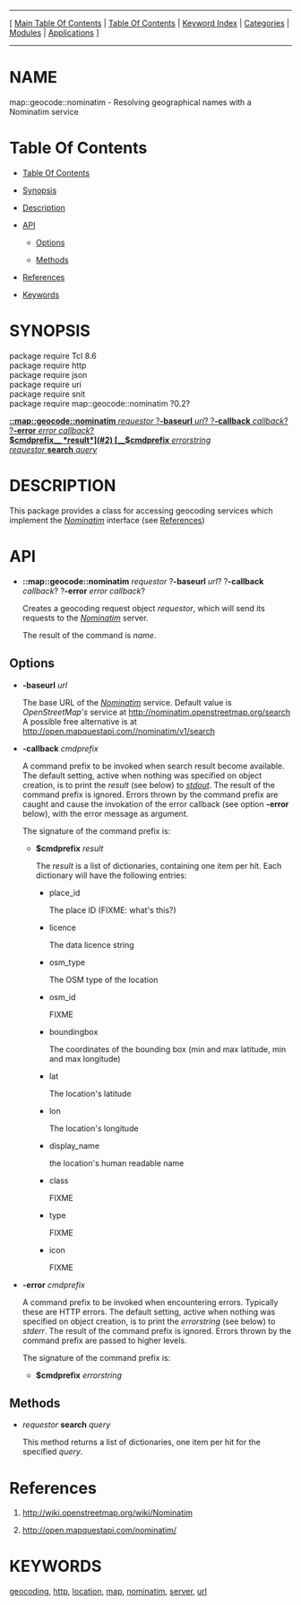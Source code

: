
[//000000001]: # (map::geocode::nominatim \- Mapping utilities)
[//000000002]: # (Generated from file 'map\_geocode\_nominatim\.man' by tcllib/doctools with format 'markdown')
[//000000003]: # (map::geocode::nominatim\(n\) 0\.2 tcllib "Mapping utilities")

<hr> [ <a href="../../../../toc.md">Main Table Of Contents</a> &#124; <a
href="../../../toc.md">Table Of Contents</a> &#124; <a
href="../../../../index.md">Keyword Index</a> &#124; <a
href="../../../../toc0.md">Categories</a> &#124; <a
href="../../../../toc1.md">Modules</a> &#124; <a
href="../../../../toc2.md">Applications</a> ] <hr>

# NAME

map::geocode::nominatim \- Resolving geographical names with a Nominatim service

# <a name='toc'></a>Table Of Contents

  - [Table Of Contents](#toc)

  - [Synopsis](#synopsis)

  - [Description](#section1)

  - [API](#section2)

      - [Options](#subsection1)

      - [Methods](#subsection2)

  - [References](#section3)

  - [Keywords](#keywords)

# <a name='synopsis'></a>SYNOPSIS

package require Tcl 8\.6  
package require http  
package require json  
package require uri  
package require snit  
package require map::geocode::nominatim ?0\.2?  

[__::map::geocode::nominatim__ *requestor* ?__\-baseurl__ *url*? ?__\-callback__ *callback*? ?__\-error__ *error callback*?](#1)  
[__$cmdprefix__ *result*](#2)  
[__$cmdprefix__ *errorstring*](#3)  
[*requestor* __search__ *query*](#4)  

# <a name='description'></a>DESCRIPTION

This package provides a class for accessing geocoding services which implement
the *[Nominatim](\.\./\.\./\.\./\.\./index\.md\#nominatim)* interface \(see
[References](#section3)\)

# <a name='section2'></a>API

  - <a name='1'></a>__::map::geocode::nominatim__ *requestor* ?__\-baseurl__ *url*? ?__\-callback__ *callback*? ?__\-error__ *error callback*?

    Creates a geocoding request object *requestor*, which will send its
    requests to the *[Nominatim](\.\./\.\./\.\./\.\./index\.md\#nominatim)* server\.

    The result of the command is *name*\.

## <a name='subsection1'></a>Options

  - __\-baseurl__ *url*

    The base URL of the *[Nominatim](\.\./\.\./\.\./\.\./index\.md\#nominatim)*
    service\. Default value is *OpenStreetMap's* service at
    [http://nominatim\.openstreetmap\.org/search](http://nominatim\.openstreetmap\.org/search)
    A possible free alternative is at
    [http://open\.mapquestapi\.com//nominatim/v1/search](http://open\.mapquestapi\.com//nominatim/v1/search)

  - __\-callback__ *cmdprefix*

    A command prefix to be invoked when search result become available\. The
    default setting, active when nothing was specified on object creation, is to
    print the *result* \(see below\) to
    *[stdout](\.\./\.\./\.\./\.\./index\.md\#stdout)*\. The result of the command
    prefix is ignored\. Errors thrown by the command prefix are caught and cause
    the invokation of the error callback \(see option __\-error__ below\), with
    the error message as argument\.

    The signature of the command prefix is:

      * <a name='2'></a>__$cmdprefix__ *result*

        The *result* is a list of dictionaries, containing one item per hit\.
        Each dictionary will have the following entries:

          + place\_id

            The place ID \(FIXME: what's this?\)

          + licence

            The data licence string

          + osm\_type

            The OSM type of the location

          + osm\_id

            FIXME

          + boundingbox

            The coordinates of the bounding box \(min and max latitude, min and
            max longitude\)

          + lat

            The location's latitude

          + lon

            The location's longitude

          + display\_name

            the location's human readable name

          + class

            FIXME

          + type

            FIXME

          + icon

            FIXME

  - __\-error__ *cmdprefix*

    A command prefix to be invoked when encountering errors\. Typically these are
    HTTP errors\. The default setting, active when nothing was specified on
    object creation, is to print the *errorstring* \(see below\) to *stderr*\.
    The result of the command prefix is ignored\. Errors thrown by the command
    prefix are passed to higher levels\.

    The signature of the command prefix is:

      * <a name='3'></a>__$cmdprefix__ *errorstring*

## <a name='subsection2'></a>Methods

  - <a name='4'></a>*requestor* __search__ *query*

    This method returns a list of dictionaries, one item per hit for the
    specified *query*\.

# <a name='section3'></a>References

  1. [http://wiki\.openstreetmap\.org/wiki/Nominatim](http://wiki\.openstreetmap\.org/wiki/Nominatim)

  1. [http://open\.mapquestapi\.com/nominatim/](http://open\.mapquestapi\.com/nominatim/)

# <a name='keywords'></a>KEYWORDS

[geocoding](\.\./\.\./\.\./\.\./index\.md\#geocoding),
[http](\.\./\.\./\.\./\.\./index\.md\#http),
[location](\.\./\.\./\.\./\.\./index\.md\#location),
[map](\.\./\.\./\.\./\.\./index\.md\#map),
[nominatim](\.\./\.\./\.\./\.\./index\.md\#nominatim),
[server](\.\./\.\./\.\./\.\./index\.md\#server), [url](\.\./\.\./\.\./\.\./index\.md\#url)
